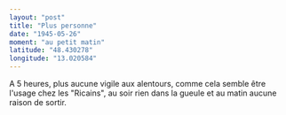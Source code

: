 ```yaml
---
layout: "post"
title: "Plus personne"
date: "1945-05-26"
moment: "au petit matin"
latitude: "48.430278"
longitude: "13.020584"
---
```


A 5 heures, plus aucune vigile aux alentours, comme cela semble être l'usage chez les "Ricains", au soir rien dans la gueule et au matin aucune raison de sortir.


<div class="histoire"></div>

<div class="commentaire"></div>